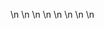 

















































\n
\n
\n
\n
\n
\n
\n
\n

































































































































































































































































































































































